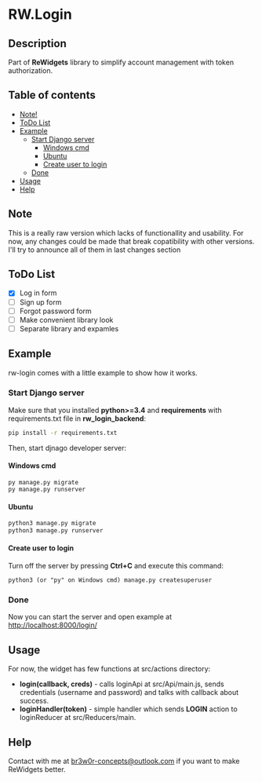 # RW.Login
## Description
Part of **ReWidgets** library to simplify account management with token authorization.
## Table of contents
- [Note!](#note-)
- [ToDo List](#todo-list)
- [Example](#example)
  * [Start Django server](#start-django-server)
    + [Windows cmd](#windows-cmd)
    + [Ubuntu](#ubuntu)
    + [Create user to login](#create-user-to-login)
  * [Done](#done)
- [Usage](#usage)
- [Help](#help)
## Note
This is a really raw version which lacks of functionallity and usability. For now, any changes could be made that break copatibility with other versions. I'll try to announce all of them in last changes section
## ToDo List
- [x] Log in form
- [ ] Sign up form
- [ ] Forgot password form
- [ ] Make convenient library look
- [ ] Separate library and expamles
## Example
rw-login comes with a little example to show how it works.
### Start Django server
Make sure that you installed **python>=3.4** and **requirements** with requirements.txt file in **rw_login_backend**:
```bash
pip install -r requirements.txt
```
Then, start djnago developer server:
#### Windows cmd
```
py manage.py migrate
py manage.py runserver
```
#### Ubuntu
```bash
python3 manage.py migrate
python3 manage.py runserver
```
#### Create user to login
Turn off the server by pressing **Ctrl+C** and execute this command:
```
python3 (or "py" on Windows cmd) manage.py createsuperuser
```
### Done
Now you can start the server and open example at [http://localhost:8000/login/](http://localhost:8000/login/)
## Usage
For now, the widget has few functions at src/actions directory:
- **login(callback, creds)** - calls loginApi at src/Api/main.js, sends credentials (username and password) and talks with callback about success.
- **loginHandler(token)** - simple handler which sends **LOGIN** action to loginReducer at src/Reducers/main.
## Help
Contact with me at <span style="color:blue">br3w0r-concepts@outlook.com</span> if you want to make ReWidgets better.
